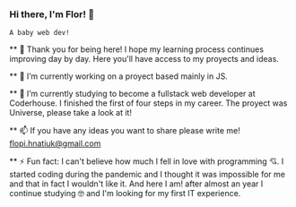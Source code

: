 ### Hi there, I'm Flor! 👋
    A baby web dev! 

** 🥰 Thank you for being here! I hope my learning process continues improving day by day. Here you'll have access to my proyects and ideas.

** 🔭 I’m currently working on a proyect based mainly in JS.

** 🌱 I’m currently studying to become a fullstack web developer at Coderhouse. I finished the first of four steps in my career. The proyect was Universe, please take a look at it! 

** 📫 If you have any ideas you want to share please write me! flopi.hnatiuk@gmail.com

** ⚡ Fun fact: I can't believe how much I fell in love with programming 💘. I started coding during the pandemic and I thought it was impossible for me and that in fact I wouldn't like it. And here I am! after almost an year I continue studying 🤓 and I'm looking for my first IT experience.
